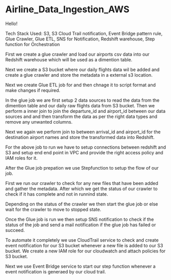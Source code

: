# Airline_Data_Ingestion_AWS

Hello!

Tech Stack Used: S3, S3 Cloud Trail notification, Event Bridge pattern rule, Glue Crawler, Glue ETL, SNS for Notification, Redshift warehouse, Step function for Orchestration

First we create a glue crawler and load our airports csv data into our Redshift warehouse which will be used as a dimention table.

Next we create a S3 bucket where our daily flights data wil be added and create a glue crawler and store the metadata in a external s3 location.

Next we create Glue ETL job for and then chnage it to script format and make changes if required.

In the glue job we are first setup 2 data sources to read the data from the dimention table and our daily raw flights data from S3 bucket. Then we perform a inner join to join the departure_id and airport_id between our data sources and and then transform the data as per the right data types and remove any unwanted columns.

Next we again we perform join to between arrival_id and airport_id for the destination airport names and store the transformed data into Redshift.

For the above job to run we have to setup connections between redshift and S3 and setup end end point in VPC and provide the right access policy and IAM roles for it.



After the Glue job prepation we use Stepfunction to setup the flow of our job.

First we run our crawler to check for any new files that have been added and gather the metadata. After which we get the status of our crawler to check if it has complete and not in runnind state.

Depending on the status of the crawler we then start the glue job or else wait for the crawler to move to stopped state.

Once the Glue job is run we then setup SNS notification to check if the status of the job and send a mail notification if the glue job has failed or succeed.



To automate it completely we use CloudTrail service to check and create event notification for our S3 bucket whenever a new file is added to our S3 bucket. We create a new IAM role for our cloudwatch and attach policies for S3 bucket.

Next we use Event Bridge service to start our step function whenever a event notification is generaed by our cloud trail.
